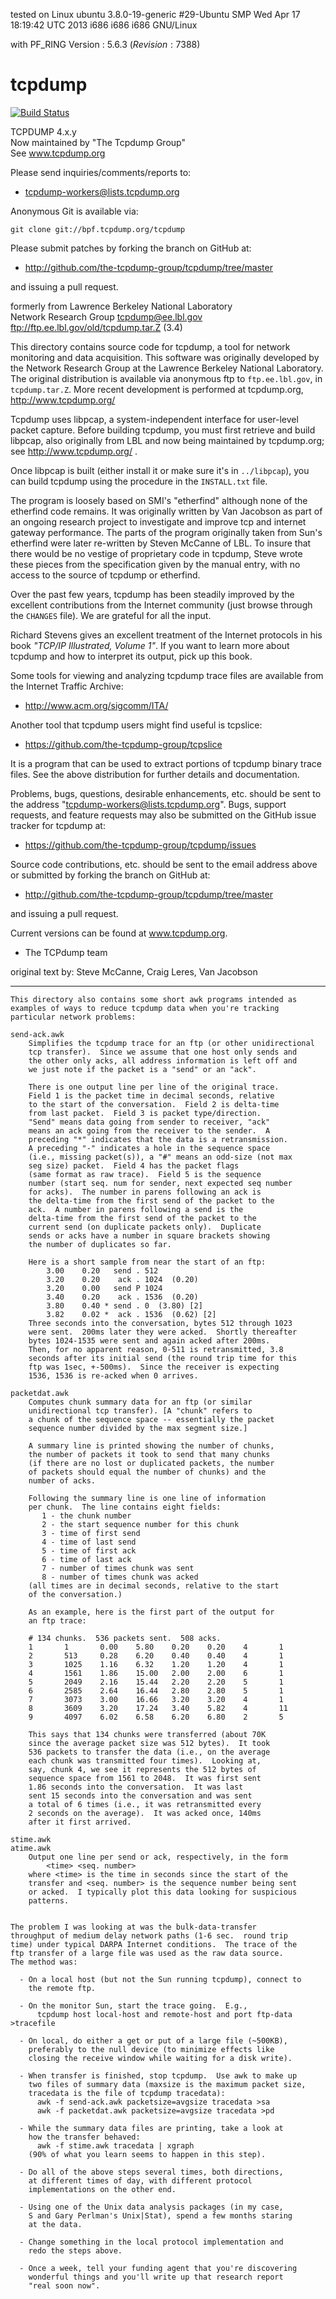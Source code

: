 

tested on
Linux ubuntu 3.8.0-19-generic #29-Ubuntu SMP Wed Apr 17 18:19:42 UTC 2013 i686 i686 i686 GNU/Linux

with PF_RING Version          : 5.6.3 ($Revision: 7388$)














# tcpdump

[![Build
Status](https://travis-ci.org/the-tcpdump-group/tcpdump.png)](https://travis-ci.org/the-tcpdump-group/tcpdump)

TCPDUMP 4.x.y  
Now maintained by "The Tcpdump Group"  
See 		www.tcpdump.org  

Please send inquiries/comments/reports to:

* tcpdump-workers@lists.tcpdump.org

Anonymous Git is available via:

	git clone git://bpf.tcpdump.org/tcpdump

Please submit patches by forking the branch on GitHub at:

*	http://github.com/the-tcpdump-group/tcpdump/tree/master

and issuing a pull request.

formerly from 	Lawrence Berkeley National Laboratory  
		Network Research Group <tcpdump@ee.lbl.gov>  
		ftp://ftp.ee.lbl.gov/old/tcpdump.tar.Z (3.4)

This directory contains source code for tcpdump, a tool for network
monitoring and data acquisition.  This software was originally
developed by the Network Research Group at the Lawrence Berkeley
National Laboratory.  The original distribution is available via
anonymous ftp to `ftp.ee.lbl.gov`, in `tcpdump.tar.Z`.  More recent
development is performed at tcpdump.org, http://www.tcpdump.org/

Tcpdump uses libpcap, a system-independent interface for user-level
packet capture.  Before building tcpdump, you must first retrieve and
build libpcap, also originally from LBL and now being maintained by
tcpdump.org; see http://www.tcpdump.org/ .

Once libpcap is built (either install it or make sure it's in
`../libpcap`), you can build tcpdump using the procedure in the `INSTALL.txt`
file.

The program is loosely based on SMI's "etherfind" although none of the
etherfind code remains.  It was originally written by Van Jacobson as
part of an ongoing research project to investigate and improve tcp and
internet gateway performance.  The parts of the program originally
taken from Sun's etherfind were later re-written by Steven McCanne of
LBL.  To insure that there would be no vestige of proprietary code in
tcpdump, Steve wrote these pieces from the specification given by the
manual entry, with no access to the source of tcpdump or etherfind.

Over the past few years, tcpdump has been steadily improved by the
excellent contributions from the Internet community (just browse
through the `CHANGES` file).  We are grateful for all the input.

Richard Stevens gives an excellent treatment of the Internet protocols
in his book *"TCP/IP Illustrated, Volume 1"*. If you want to learn more
about tcpdump and how to interpret its output, pick up this book.

Some tools for viewing and analyzing tcpdump trace files are available
from the Internet Traffic Archive:

* http://www.acm.org/sigcomm/ITA/

Another tool that tcpdump users might find useful is tcpslice:

* https://github.com/the-tcpdump-group/tcpslice

It is a program that can be used to extract portions of tcpdump binary
trace files. See the above distribution for further details and
documentation.

Problems, bugs, questions, desirable enhancements, etc. should be sent
to the address "tcpdump-workers@lists.tcpdump.org".  Bugs, support
requests, and feature requests may also be submitted on the GitHub issue
tracker for tcpdump at:

* https://github.com/the-tcpdump-group/tcpdump/issues

Source code contributions, etc. should be sent to the email address
above or submitted by forking the branch on GitHub at:

* http://github.com/the-tcpdump-group/tcpdump/tree/master

and issuing a pull request.

Current versions can be found at www.tcpdump.org.

 - The TCPdump team

original text by: Steve McCanne, Craig Leres, Van Jacobson

-------------------------------------
```
This directory also contains some short awk programs intended as
examples of ways to reduce tcpdump data when you're tracking
particular network problems:

send-ack.awk
	Simplifies the tcpdump trace for an ftp (or other unidirectional
	tcp transfer).  Since we assume that one host only sends and
	the other only acks, all address information is left off and
	we just note if the packet is a "send" or an "ack".

	There is one output line per line of the original trace.
	Field 1 is the packet time in decimal seconds, relative
	to the start of the conversation.  Field 2 is delta-time
	from last packet.  Field 3 is packet type/direction.
	"Send" means data going from sender to receiver, "ack"
	means an ack going from the receiver to the sender.  A
	preceding "*" indicates that the data is a retransmission.
	A preceding "-" indicates a hole in the sequence space
	(i.e., missing packet(s)), a "#" means an odd-size (not max
	seg size) packet.  Field 4 has the packet flags
	(same format as raw trace).  Field 5 is the sequence
	number (start seq. num for sender, next expected seq number
	for acks).  The number in parens following an ack is
	the delta-time from the first send of the packet to the
	ack.  A number in parens following a send is the
	delta-time from the first send of the packet to the
	current send (on duplicate packets only).  Duplicate
	sends or acks have a number in square brackets showing
	the number of duplicates so far.

	Here is a short sample from near the start of an ftp:
		3.00    0.20   send . 512
		3.20    0.20    ack . 1024  (0.20)
		3.20    0.00   send P 1024
		3.40    0.20    ack . 1536  (0.20)
		3.80    0.40 * send . 0  (3.80) [2]
		3.82    0.02 *  ack . 1536  (0.62) [2]
	Three seconds into the conversation, bytes 512 through 1023
	were sent.  200ms later they were acked.  Shortly thereafter
	bytes 1024-1535 were sent and again acked after 200ms.
	Then, for no apparent reason, 0-511 is retransmitted, 3.8
	seconds after its initial send (the round trip time for this
	ftp was 1sec, +-500ms).  Since the receiver is expecting
	1536, 1536 is re-acked when 0 arrives.

packetdat.awk
	Computes chunk summary data for an ftp (or similar
	unidirectional tcp transfer). [A "chunk" refers to
	a chunk of the sequence space -- essentially the packet
	sequence number divided by the max segment size.]

	A summary line is printed showing the number of chunks,
	the number of packets it took to send that many chunks
	(if there are no lost or duplicated packets, the number
	of packets should equal the number of chunks) and the
	number of acks.

	Following the summary line is one line of information
	per chunk.  The line contains eight fields:
	   1 - the chunk number
	   2 - the start sequence number for this chunk
	   3 - time of first send
	   4 - time of last send
	   5 - time of first ack
	   6 - time of last ack
	   7 - number of times chunk was sent
	   8 - number of times chunk was acked
	(all times are in decimal seconds, relative to the start
	of the conversation.)

	As an example, here is the first part of the output for
	an ftp trace:

	# 134 chunks.  536 packets sent.  508 acks.
	1       1       0.00    5.80    0.20    0.20    4       1
	2       513     0.28    6.20    0.40    0.40    4       1
	3       1025    1.16    6.32    1.20    1.20    4       1
	4       1561    1.86    15.00   2.00    2.00    6       1
	5       2049    2.16    15.44   2.20    2.20    5       1
	6       2585    2.64    16.44   2.80    2.80    5       1
	7       3073    3.00    16.66   3.20    3.20    4       1
	8       3609    3.20    17.24   3.40    5.82    4       11
	9       4097    6.02    6.58    6.20    6.80    2       5

	This says that 134 chunks were transferred (about 70K
	since the average packet size was 512 bytes).  It took
	536 packets to transfer the data (i.e., on the average
	each chunk was transmitted four times).  Looking at,
	say, chunk 4, we see it represents the 512 bytes of
	sequence space from 1561 to 2048.  It was first sent
	1.86 seconds into the conversation.  It was last
	sent 15 seconds into the conversation and was sent
	a total of 6 times (i.e., it was retransmitted every
	2 seconds on the average).  It was acked once, 140ms
	after it first arrived.

stime.awk
atime.awk
	Output one line per send or ack, respectively, in the form
		<time> <seq. number>
	where <time> is the time in seconds since the start of the
	transfer and <seq. number> is the sequence number being sent
	or acked.  I typically plot this data looking for suspicious
	patterns.


The problem I was looking at was the bulk-data-transfer
throughput of medium delay network paths (1-6 sec.  round trip
time) under typical DARPA Internet conditions.  The trace of the
ftp transfer of a large file was used as the raw data source.
The method was:

  - On a local host (but not the Sun running tcpdump), connect to
    the remote ftp.

  - On the monitor Sun, start the trace going.  E.g.,
      tcpdump host local-host and remote-host and port ftp-data >tracefile

  - On local, do either a get or put of a large file (~500KB),
    preferably to the null device (to minimize effects like
    closing the receive window while waiting for a disk write).

  - When transfer is finished, stop tcpdump.  Use awk to make up
    two files of summary data (maxsize is the maximum packet size,
    tracedata is the file of tcpdump tracedata):
      awk -f send-ack.awk packetsize=avgsize tracedata >sa
      awk -f packetdat.awk packetsize=avgsize tracedata >pd

  - While the summary data files are printing, take a look at
    how the transfer behaved:
      awk -f stime.awk tracedata | xgraph
    (90% of what you learn seems to happen in this step).

  - Do all of the above steps several times, both directions,
    at different times of day, with different protocol
    implementations on the other end.

  - Using one of the Unix data analysis packages (in my case,
    S and Gary Perlman's Unix|Stat), spend a few months staring
    at the data.

  - Change something in the local protocol implementation and
    redo the steps above.

  - Once a week, tell your funding agent that you're discovering
    wonderful things and you'll write up that research report
    "real soon now".
```
